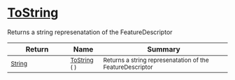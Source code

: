 # [ToString](./FeatureDescriptor-100663420.md)

Returns a string represenatation of the FeatureDescriptor

| Return | Name | Summary | 
| --- | --- | --- | 
| <sub>[String](https://docs.microsoft.com/en-us/dotnet/api/System.String)</sub><img width=200/>| <sub>[ToString](./FeatureDescriptor-100663420.md) (  )</sub>| <sub>Returns a string represenatation of the FeatureDescriptor</sub><img width=200/>| <br>


